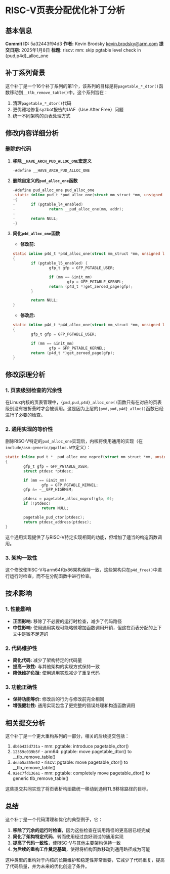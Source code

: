 # RISC-V页表分配优化补丁分析

## 基本信息

**Commit ID:** 5a32443f94d3
**作者:** Kevin Brodsky <kevin.brodsky@arm.com>
**提交日期:** 2025年1月8日
**标题:** riscv: mm: skip pgtable level check in {pud,p4d}_alloc_one

## 补丁系列背景

这个补丁是一个16个补丁系列的第1个，该系列的目标是将`pagetable_*_dtor()`函数移动到`__tlb_remove_table()`中。这个系列旨在：

1. 清理`pagetable_*_dtor()`代码
2. 更优雅地修复syzbot报告的UAF（Use After Free）问题
3. 统一不同架构的页表处理方式

## 修改内容详细分析

### 删除的代码

1. **移除`__HAVE_ARCH_PUD_ALLOC_ONE`宏定义**
   ```c
   -#define __HAVE_ARCH_PUD_ALLOC_ONE
   ```

2. **删除自定义的`pud_alloc_one`函数**
   ```c
   -#define pud_alloc_one pud_alloc_one
   -static inline pud_t *pud_alloc_one(struct mm_struct *mm, unsigned long addr)
   -{
   -       if (pgtable_l4_enabled)
   -               return __pud_alloc_one(mm, addr);
   -
   -       return NULL;
   -}
   ```

3. **简化`p4d_alloc_one`函数**
   - **修改前:**
   ```c
   static inline p4d_t *p4d_alloc_one(struct mm_struct *mm, unsigned long addr)
   {
           if (pgtable_l5_enabled) {
                   gfp_t gfp = GFP_PGTABLE_USER;

                   if (mm == &init_mm)
                           gfp = GFP_PGTABLE_KERNEL;
                   return (p4d_t *)get_zeroed_page(gfp);
           }

           return NULL;
   }
   ```

   - **修改后:**
   ```c
   static inline p4d_t *p4d_alloc_one(struct mm_struct *mm, unsigned long addr)
   {
           gfp_t gfp = GFP_PGTABLE_USER;

           if (mm == &init_mm)
                   gfp = GFP_PGTABLE_KERNEL;
           return (p4d_t *)get_zeroed_page(gfp);
   }
   ```

## 修改原理分析

### 1. 页表级别检查的冗余性

在Linux内核的页表管理中，`{pmd,pud,p4d}_alloc_one()`函数只有在对应的页表级别没有被折叠时才会被调用。这是因为上层的`{pmd,pud,p4d}_alloc()`函数已经进行了必要的检查。

### 2. 通用实现的等价性

删除RISC-V特定的`pud_alloc_one`实现后，内核将使用通用的实现（在`include/asm-generic/pgalloc.h`中定义）：

```c
static inline pud_t *__pud_alloc_one_noprof(struct mm_struct *mm, unsigned long addr)
{
        gfp_t gfp = GFP_PGTABLE_USER;
        struct ptdesc *ptdesc;

        if (mm == &init_mm)
                gfp = GFP_PGTABLE_KERNEL;
        gfp &= ~__GFP_HIGHMEM;

        ptdesc = pagetable_alloc_noprof(gfp, 0);
        if (!ptdesc)
                return NULL;

        pagetable_pud_ctor(ptdesc);
        return ptdesc_address(ptdesc);
}
```

这个通用实现提供了与RISC-V特定实现相同的功能，但增加了适当的构造函数调用。

### 3. 架构一致性

这个修改使RISC-V与arm64和x86架构保持一致，这些架构只在`p4d_free()`中进行运行时检查，而不在分配函数中进行检查。

## 技术影响

### 1. 性能影响
- **正面影响:** 移除了不必要的运行时检查，减少了代码路径
- **中性影响:** 使用通用实现可能略微增加函数调用开销，但这在页表分配的上下文中是微不足道的

### 2. 代码维护性
- **简化代码:** 减少了架构特定的代码量
- **提高一致性:** 与其他架构的实现方式保持一致
- **降低维护负担:** 使用通用实现减少了重复代码

### 3. 功能正确性
- **保持功能等价:** 修改后的行为与修改前完全相同
- **增强健壮性:** 通用实现包含了更完整的错误处理和构造函数调用

## 相关提交分析

这个补丁是一个更大重构系列的一部分，相关的后续提交包括：

1. `db6b435d731a` - mm: pgtable: introduce pagetable_dtor()
2. `12359c039b5f` - arm64: pgtable: move pagetable_dtor() to __tlb_remove_table()
3. `deab5a355e52` - riscv: pgtable: move pagetable_dtor() to __tlb_remove_table()
4. `92ec7fd136a1` - mm: pgtable: completely move pagetable_dtor() to generic tlb_remove_table()

这些提交共同实现了将页表析构函数统一移动到通用TLB移除路径的目标。

## 总结

这个补丁是一个代码清理和优化的典型例子，它：

1. **移除了冗余的运行时检查**，因为这些检查在调用路径的更高层已经完成
2. **简化了架构特定代码**，转而使用经过良好测试的通用实现
3. **提高了代码一致性**，使RISC-V与其他主要架构保持一致
4. **为后续的重构工作奠定基础**，使得将析构函数移动到通用路径成为可能

这种类型的重构对于内核的长期维护和稳定性非常重要，它减少了代码重复，提高了代码质量，并为未来的优化创造了条件。